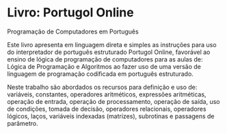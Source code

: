 # Livro: Portugol Online
Programação de Computadores em Português

Este livro apresenta em linguagem direta e simples as instruções para uso do interpretador de português estruturado Portugol Online, favorável ao ensino de lógica de programação de computadores para as aulas de: Lógica de Programação e Algoritmos ao fazer uso de uma versão de linguagem de programação codificada em português estruturado.

Neste trabalho são abordados os recursos para definição e uso de: variáveis, constantes, operadores aritméticos, expressões aritméticas, operação de entrada, operação de processamento, operação de saída, uso de condições, tomada de decisão, operadores relacionais, operadores lógicos, laços, variáveis indexadas (matrizes), subrotinas e passagens de parâmetro.

